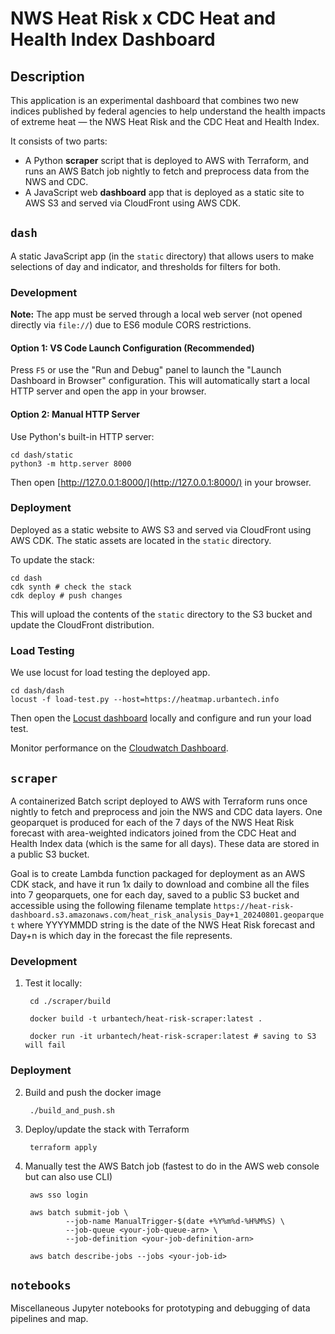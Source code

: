 # NWS Heat Risk x CDC Heat and Health Index Dashboard

## Description

This application is an experimental dashboard that combines two new indices published by federal agencies to help understand the health impacts of extreme heat — the NWS Heat Risk and the CDC Heat and Health Index.

It consists of two parts:

- A Python **scraper** script that is deployed to AWS with Terraform, and runs an AWS Batch job nightly to fetch and preprocess data from the NWS and CDC.
- A JavaScript web **dashboard** app that is deployed as a static site to AWS S3 and served via CloudFront using AWS CDK.

## `dash`

A static JavaScript app (in the `static` directory) that allows users to make selections of day and indicator, and thresholds for filters for both.

### Development

**Note:** The app must be served through a local web server (not opened directly via `file://`) due to ES6 module CORS restrictions.

#### Option 1: VS Code Launch Configuration (Recommended)

Press `F5` or use the "Run and Debug" panel to launch the "Launch Dashboard in Browser" configuration. This will automatically start a local HTTP server and open the app in your browser.

#### Option 2: Manual HTTP Server

Use Python's built-in HTTP server:

    cd dash/static
    python3 -m http.server 8000

Then open [http://127.0.0.1:8000/](http://127.0.0.1:8000/) in your browser.

### Deployment

Deployed as a static website to AWS S3 and served via CloudFront using AWS CDK. The static assets are located in the `static` directory.

To update the stack:

    cd dash
    cdk synth # check the stack
    cdk deploy # push changes

This will upload the contents of the `static` directory to the S3 bucket and update the CloudFront distribution.

### Load Testing

We use locust for load testing the deployed app.

    cd dash/dash
    locust -f load-test.py --host=https://heatmap.urbantech.info

Then open the [Locust dashboard](http://0.0.0.0:8089/) locally and configure and run your load test.

Monitor performance on the [Cloudwatch Dashboard](https://us-east-1.console.aws.amazon.com/cloudwatch/home?region=us-east-1#dashboards/dashboard/HeatDashStreamlitDashboard?start=PT1H&end=null).

## `scraper`

A containerized Batch script deployed to AWS with Terraform runs once nightly to fetch and preprocess and join the NWS and CDC data layers. One geoparquet is produced for each of the 7 days of the NWS Heat Risk forecast with area-weighted indicators joined from the CDC Heat and Health Index data (which is the same for all days). These data are stored in a public S3 bucket.

Goal is to create Lambda function packaged for deployment as an AWS CDK stack, and have it run 1x daily to download and combine all the files into 7 geoparquets, one for each day, saved to a public S3 bucket and accessible using the following filename template `https://heat-risk-dashboard.s3.amazonaws.com/heat_risk_analysis_Day+1_20240801.geoparquet` where YYYYMMDD string is the date of the NWS Heat Risk forecast and Day+n is which day in the forecast the file represents.

### Development

1. Test it locally:
        
        cd ./scraper/build
        
        docker build -t urbantech/heat-risk-scraper:latest .
        
        docker run -it urbantech/heat-risk-scraper:latest # saving to S3 will fail

### Deployment

2. Build and push the docker image

        ./build_and_push.sh

3. Deploy/update the stack with Terraform

        terraform apply

4. Manually test the AWS Batch job (fastest to do in the AWS web console but can also use CLI)

        aws sso login
        
        aws batch submit-job \
                --job-name ManualTrigger-$(date +%Y%m%d-%H%M%S) \
                --job-queue <your-job-queue-arn> \
                --job-definition <your-job-definition-arn>

        aws batch describe-jobs --jobs <your-job-id>

## `notebooks`

Miscellaneous Jupyter notebooks for prototyping and debugging of data pipelines and map. 